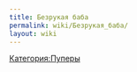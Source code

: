 ```yaml
---
title: Безрукая баба
permalink: wiki/Безрукая_баба/
layout: wiki
---
```


[Категория:Пуперы](Категория:Пуперы "wikilink")
